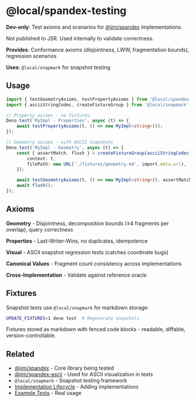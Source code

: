 # @local/spandex-testing

**Dev-only**: Test axioms and scenarios for [@jim/spandex](https://jsr.io/@jim/spandex) implementations.

Not published to JSR. Used internally to validate correctness.

**Provides**: Conformance axioms (disjointness, LWW, fragmentation bounds), regression scenarios

**Uses**: `@local/snapmark` for snapshot testing

## Usage

```typescript
import { testGeometryAxioms, testPropertyAxioms } from '@local/spandex-testing/axiom';
import { asciiStringCodec, createFixtureGroup } from '@local/snapmark';

// Property axioms - no fixtures
Deno.test('MyImpl - Properties', async (t) => {
	await testPropertyAxioms(t, () => new MyImpl<string>());
});

// Geometry axioms - with ASCII snapshots
Deno.test('MyImpl - Geometry', async (t) => {
	const { assertMatch, flush } = createFixtureGroup(asciiStringCodec(), {
		context: t,
		filePath: new URL('./fixtures/geometry.md', import.meta.url),
	});

	await testGeometryAxioms(t, () => new MyImpl<string>(), assertMatch);
	await flush();
});
```

## Axioms

**Geometry** - Disjointness, decomposition bounds (≤4 fragments per overlap), query correctness

**Properties** - Last-Writer-Wins, no duplicates, idempotence

**Visual** - ASCII snapshot regression tests (catches coordinate bugs)

**Canonical Values** - Fragment count consistency across implementations

**Cross-Implementation** - Validate against reference oracle

## Fixtures

Snapshot tests use `@local/snapmark` for markdown storage:

```bash
UPDATE_FIXTURES=1 deno test  # Regenerate snapshots
```

Fixtures stored as markdown with fenced code blocks - readable, diffable, version-controllable.

## Related

- [@jim/spandex](https://jsr.io/@jim/spandex) - Core library being tested
- [@jim/spandex-ascii](https://jsr.io/@jim/spandex-ascii) - Used for ASCII visualization in tests
- `@local/snapmark` - Snapshot testing framework
- [Implementation Lifecycle](../../../docs/IMPLEMENTATION-LIFECYCLE.md) - Adding implementations
- [Example Tests](./test/) - Real usage
